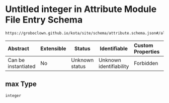 # Untitled integer in Attribute Module File Entry Schema

```txt
https://groboclown.github.io/kota/site/schema/attribute.schema.json#/allOf/1/oneOf/6/properties/max
```




| Abstract            | Extensible | Status         | Identifiable            | Custom Properties | Additional Properties | Access Restrictions | Defined In                                                                                       |
| :------------------ | ---------- | -------------- | ----------------------- | :---------------- | --------------------- | ------------------- | ------------------------------------------------------------------------------------------------ |
| Can be instantiated | No         | Unknown status | Unknown identifiability | Forbidden         | Allowed               | none                | [attribute.schema.json\*](../../../../docs/bin/out/attribute.schema.json "open original schema") |

## max Type

`integer`

